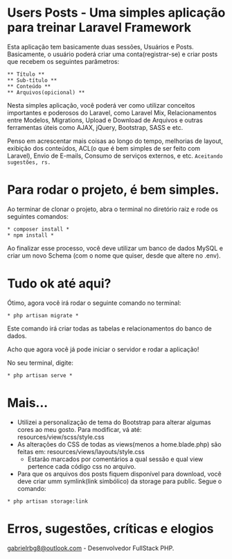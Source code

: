 # Users Posts - Uma simples aplicação para treinar Laravel Framework

Esta aplicação tem basicamente duas sessões, Usuários e Posts.
Basicamente, o usuário poderá criar uma conta(registrar-se) e criar posts que recebem os seguintes parâmetros:
``` 
** Título **
** Sub-título **
** Conteúdo **
** Arquivos(opicional) **
```

Nesta simples aplicação, você poderá ver como utilizar conceitos importantes e poderosos do Laravel, como Laravel Mix, Relacionamentos entre Modelos, Migrations, Upload e Download de Arquivos e outras ferramentas úteis como AJAX, jQuery, Bootstrap, SASS e etc.

Penso em acrescentar mais coisas ao longo do tempo, melhorias de layout, exibição dos conteúdos, ACL(o que é bem simples de ser feito com Laravel), Envio de E-mails, Consumo de serviços externos, e etc. 
``` Aceitando sugestões, rs. ```

# Para rodar o projeto, é bem simples. #
Ao terminar de clonar o projeto, abra o terminal no diretório raiz e rode os seguintes comandos:
```
* composer install *
* npm install *
```
Ao finalizar esse processo, você deve utilizar um banco de dados MySQL e criar um novo Schema (com o nome que quiser, desde que altere no .env).

# Tudo ok até aqui? #
Ótimo, agora você irá rodar o seguinte comando no terminal:
```
* php artisan migrate *
```
Este comando irá criar todas as tabelas e relacionamentos do banco de dados.

Acho que agora você já pode iniciar o servidor e rodar a aplicação!

No seu terminal, digite: 
```
* php artisan serve *
```

# Mais... #
- Utilizei a personalização de tema do Bootstrap para alterar algumas cores ao meu gosto. Para modificar, vá até: resources/view/scss/style.css
- As alterações do CSS de todas as views(menos a home.blade.php) são feitas em: resources/views/layouts/style.css
    - Estarão marcados por comentários a qual sessão e qual view pertence cada código css no arquivo.
- Para que os arquivos dos posts fiquem disponível para download, você deve criar umm symlink(link simbólico) da storage para public. Segue o comando:
```
* php artisan storage:link
```

# Erros, sugestões, críticas e elogios #
gabrielrbg8@outlook.com - Desenvolvedor FullStack PHP.
